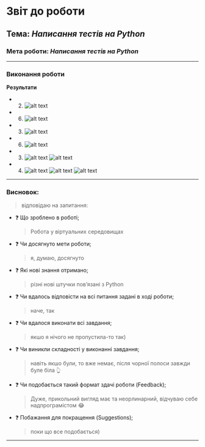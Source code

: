 # Звіт до роботи

## Тема: _Написання тестів на Python_

### Мета роботи: _Написання тестів на Python_

---

### Виконання роботи

**Результати**

- 2.  ![alt text](<fotki/Знімок екрана 2025-04-13 о 13.40.29.png>)
- 6.  ![alt text](<fotki/Знімок екрана 2025-04-13 о 13.41.01.png>)

- 3. ![alt text](<fotki/Знімок екрана 2025-04-13 о 13.41.26.png>)
- 6. ![alt text](<fotki/Знімок екрана 2025-04-13 о 13.41.42.png>)
    

- 3.  ![alt text](<fotki/Знімок екрана 2025-04-13 о 13.41.59.png>)
      ![alt text](<fotki/Знімок екрана 2025-04-13 о 13.42.12.png>)


- 4. ![alt text](<fotki/Знімок екрана 2025-04-13 о 13.42.25.png>)
     ![alt text](<fotki/Знімок екрана 2025-04-13 о 13.42.41.png>)
      ![alt text](<fotki/Знімок екрана 2025-04-13 о 13.42.51.png>)

---

### Висновок:

> відповідаю на запитання:

- :question: Що зроблено в роботі;
  > Робота у віртуальних середовищах
- :question: Чи досягнуто мети роботи;
  > я, думаю, досягнуто
- :question: Які нові знання отримано;
  > різні нові штучки повʼязані з Python
- :question: Чи вдалось відповісти на всі питання задані в ході роботи;
  > наче, так
- :question: Чи вдалося виконати всі завдання;
  > якшо я нічого не пропустила-то так)
- :question: Чи виникли складності у виконанні завдання;
  > навіть якшо були, то вже немає, після чорної полоси завжди буле біла :point_up_2:
- :question: Чи подобається такий формат здачі роботи (Feedback);
  > Дуже, прикольний вигляд має та неорлинарний, відчуваю себе надпрограмістом :joy:
- :question: Побажання для покращення (Suggestions);
  > поки що все подобається)

---